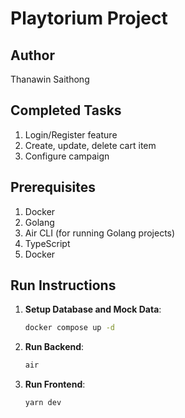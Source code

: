 # Playtorium Project

## Author
Thanawin Saithong

## Completed Tasks
1. Login/Register feature  
2. Create, update, delete cart item  
3. Configure campaign  

## Prerequisites
1. Docker  
2. Golang  
3. Air CLI (for running Golang projects)  
4. TypeScript  
5. Docker  

## Run Instructions
1. **Setup Database and Mock Data**:  
   ```bash
   docker compose up -d
   ```

2. **Run Backend**:  
   ```bash
   air
   ```

3. **Run Frontend**:  
   ```bash
   yarn dev
   ```
